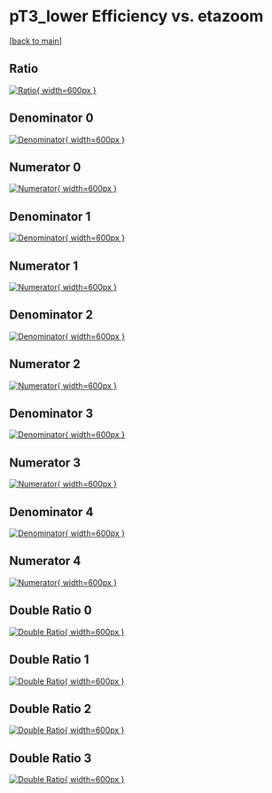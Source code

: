# pT3_lower Efficiency vs. etazoom

[[back to main](./)]



## Ratio

[![Ratio](../mtv/var/pT3_lower_xtr_13_-1_eff_etazoom.png){ width=600px }](../mtv/var/pT3_lower_xtr_13_-1_eff_etazoom.pdf)

## Denominator 0

[![Denominator](../mtv/den/pT3_lower_xtr_13_-1_eff_etazoom_den0.png){ width=600px }](../mtv/den/pT3_lower_xtr_13_-1_eff_etazoom_den0.pdf)

## Numerator 0

[![Numerator](../mtv/num/pT3_lower_xtr_13_-1_eff_etazoom_num0.png){ width=600px }](../mtv/num/pT3_lower_xtr_13_-1_eff_etazoom_num0.pdf)

## Denominator 1

[![Denominator](../mtv/den/pT3_lower_xtr_13_-1_eff_etazoom_den1.png){ width=600px }](../mtv/den/pT3_lower_xtr_13_-1_eff_etazoom_den1.pdf)

## Numerator 1

[![Numerator](../mtv/num/pT3_lower_xtr_13_-1_eff_etazoom_num1.png){ width=600px }](../mtv/num/pT3_lower_xtr_13_-1_eff_etazoom_num1.pdf)

## Denominator 2

[![Denominator](../mtv/den/pT3_lower_xtr_13_-1_eff_etazoom_den2.png){ width=600px }](../mtv/den/pT3_lower_xtr_13_-1_eff_etazoom_den2.pdf)

## Numerator 2

[![Numerator](../mtv/num/pT3_lower_xtr_13_-1_eff_etazoom_num2.png){ width=600px }](../mtv/num/pT3_lower_xtr_13_-1_eff_etazoom_num2.pdf)

## Denominator 3

[![Denominator](../mtv/den/pT3_lower_xtr_13_-1_eff_etazoom_den3.png){ width=600px }](../mtv/den/pT3_lower_xtr_13_-1_eff_etazoom_den3.pdf)

## Numerator 3

[![Numerator](../mtv/num/pT3_lower_xtr_13_-1_eff_etazoom_num3.png){ width=600px }](../mtv/num/pT3_lower_xtr_13_-1_eff_etazoom_num3.pdf)

## Denominator 4

[![Denominator](../mtv/den/pT3_lower_xtr_13_-1_eff_etazoom_den4.png){ width=600px }](../mtv/den/pT3_lower_xtr_13_-1_eff_etazoom_den4.pdf)

## Numerator 4

[![Numerator](../mtv/num/pT3_lower_xtr_13_-1_eff_etazoom_num4.png){ width=600px }](../mtv/num/pT3_lower_xtr_13_-1_eff_etazoom_num4.pdf)

## Double Ratio 0

[![Double Ratio](../mtv/ratio/pT3_lower_xtr_13_-1_eff_etazoom_ratio0.png){ width=600px }](../mtv/ratio/pT3_lower_xtr_13_-1_eff_etazoom_ratio0.pdf)

## Double Ratio 1

[![Double Ratio](../mtv/ratio/pT3_lower_xtr_13_-1_eff_etazoom_ratio1.png){ width=600px }](../mtv/ratio/pT3_lower_xtr_13_-1_eff_etazoom_ratio1.pdf)

## Double Ratio 2

[![Double Ratio](../mtv/ratio/pT3_lower_xtr_13_-1_eff_etazoom_ratio2.png){ width=600px }](../mtv/ratio/pT3_lower_xtr_13_-1_eff_etazoom_ratio2.pdf)

## Double Ratio 3

[![Double Ratio](../mtv/ratio/pT3_lower_xtr_13_-1_eff_etazoom_ratio3.png){ width=600px }](../mtv/ratio/pT3_lower_xtr_13_-1_eff_etazoom_ratio3.pdf)

